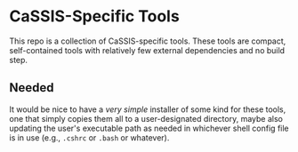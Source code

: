 CaSSIS-Specific Tools
=====================

This repo is a collection of CaSSIS-specific tools. These tools are compact,
self-contained tools with relatively few external dependencies and no build
step.

Needed
------

It would be nice to have a *very simple* installer of some kind for these tools,
one that simply copies them all to a user-designated directory, maybe also
updating the user's executable path as needed in whichever shell config file
is in use (e.g., `.cshrc` or `.bash` or whatever).
